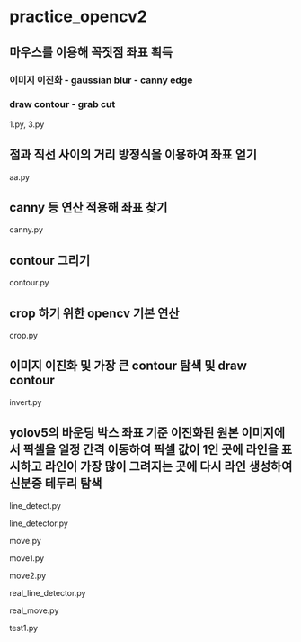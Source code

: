# practice_opencv2

## 마우스를 이용해 꼭짓점 좌표 획득
### 이미지 이진화 - gaussian blur - canny edge
### draw contour - grab cut 
1.py, 3.py

## 점과 직선 사이의 거리 방정식을 이용하여 좌표 얻기
aa.py

## canny 등 연산 적용해 좌표 찾기
canny.py

## contour 그리기
contour.py

## crop 하기 위한 opencv 기본 연산 
crop.py

## 이미지 이진화 및 가장 큰 contour 탐색 및 draw contour
invert.py

## yolov5의 바운딩 박스 좌표 기준 이진화된 원본 이미지에서 픽셀을 일정 간격 이동하여 픽셀 값이 1인 곳에 라인을 표시하고 라인이 가장 많이 그려지는 곳에 다시 라인 생성하여 신분증 테두리 탐색
line_detect.py

line_detector.py

move.py

move1.py

move2.py

real_line_detector.py

real_move.py

test1.py
